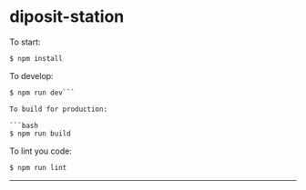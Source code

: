 # diposit-station

To start:

```bash
$ npm install
```

To develop:

```bash
$ npm run dev```

To build for production:

```bash
$ npm run build
```

To lint you code:

```bash
$ npm run lint
```


---


